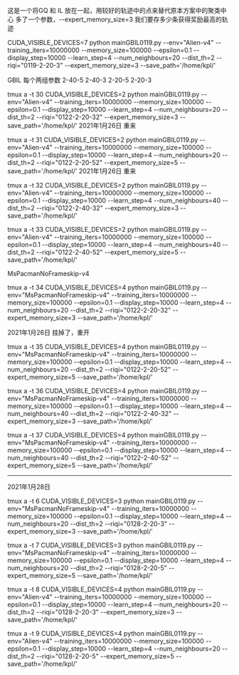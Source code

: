 这是一个将GQ 和 IL 放在一起，用较好的轨迹中的点来替代原本方案中的聚类中心
多了一个参数，--expert_memory_size=3
我们要存多少条获得奖励最高的轨迹

CUDA_VISIBLE_DEVICES=7 python mainGBIL0119.py --env="Alien-v4" --training_iters=10000000 --memory_size=100000 --epsilon=0.1 --display_step=10000 --learn_step=4 --num_neighbours=20 --dist_th=2 --riqi="0119-2-20-3" --expert_memory_size=3 --save_path='/home/kpl/'

GBIL 每个两组参数 2-40-5 2-40-3 2-20-5 2-20-3

tmux a -t 30
CUDA_VISIBLE_DEVICES=2 python mainGBIL0119.py --env="Alien-v4" --training_iters=10000000 --memory_size=100000 --epsilon=0.1 --display_step=10000 --learn_step=4 --num_neighbours=20 --dist_th=2 --riqi="0122-2-20-32" --expert_memory_size=3 --save_path='/home/kpl/'
2021年1月26日 重来

tmux a -t 31
CUDA_VISIBLE_DEVICES=2 python mainGBIL0119.py --env="Alien-v4" --training_iters=10000000 --memory_size=100000 --epsilon=0.1 --display_step=10000 --learn_step=4 --num_neighbours=20 --dist_th=2 --riqi="0122-2-20-52" --expert_memory_size=5 --save_path='/home/kpl/'
2021年1月26日 重来

tmux a -t 32
CUDA_VISIBLE_DEVICES=2 python mainGBIL0119.py --env="Alien-v4" --training_iters=10000000 --memory_size=100000 --epsilon=0.1 --display_step=10000 --learn_step=4 --num_neighbours=40 --dist_th=2 --riqi="0122-2-40-32" --expert_memory_size=3 --save_path='/home/kpl/'

tmux a -t 33
CUDA_VISIBLE_DEVICES=2 python mainGBIL0119.py --env="Alien-v4" --training_iters=10000000 --memory_size=100000 --epsilon=0.1 --display_step=10000 --learn_step=4 --num_neighbours=40 --dist_th=2 --riqi="0122-2-40-52" --expert_memory_size=5 --save_path='/home/kpl/'


MsPacmanNoFrameskip-v4

tmux a -t 34
CUDA_VISIBLE_DEVICES=4 python mainGBIL0119.py --env="MsPacmanNoFrameskip-v4" --training_iters=10000000 --memory_size=100000 --epsilon=0.1 --display_step=10000 --learn_step=4 --num_neighbours=20 --dist_th=2 --riqi="0122-2-20-32" --expert_memory_size=3 --save_path='/home/kpl/'

2021年1月26日 挂掉了，重开

tmux a -t 35
CUDA_VISIBLE_DEVICES=4 python mainGBIL0119.py --env="MsPacmanNoFrameskip-v4" --training_iters=10000000 --memory_size=100000 --epsilon=0.1 --display_step=10000 --learn_step=4 --num_neighbours=20 --dist_th=2 --riqi="0122-2-20-52" --expert_memory_size=5 --save_path='/home/kpl/'

tmux a -t 36
CUDA_VISIBLE_DEVICES=4 python mainGBIL0119.py --env="MsPacmanNoFrameskip-v4" --training_iters=10000000 --memory_size=100000 --epsilon=0.1 --display_step=10000 --learn_step=4 --num_neighbours=40 --dist_th=2 --riqi="0122-2-40-32" --expert_memory_size=3 --save_path='/home/kpl/'

tmux a -t 37
CUDA_VISIBLE_DEVICES=4 python mainGBIL0119.py --env="MsPacmanNoFrameskip-v4" --training_iters=10000000 --memory_size=100000 --epsilon=0.1 --display_step=10000 --learn_step=4 --num_neighbours=40 --dist_th=2 --riqi="0122-2-40-52" --expert_memory_size=5 --save_path='/home/kpl/'

--------------------------------------------------------------------------------
2021年1月28日

tmux a -t 6
CUDA_VISIBLE_DEVICES=3 python mainGBIL0119.py --env="MsPacmanNoFrameskip-v4" --training_iters=10000000 --memory_size=100000 --epsilon=0.1 --display_step=10000 --learn_step=4 --num_neighbours=20 --dist_th=2 --riqi="0128-2-20-3" --expert_memory_size=3 --save_path='/home/kpl/'

tmux a -t 7
CUDA_VISIBLE_DEVICES=3 python mainGBIL0119.py --env="MsPacmanNoFrameskip-v4" --training_iters=10000000 --memory_size=100000 --epsilon=0.1 --display_step=10000 --learn_step=4 --num_neighbours=20 --dist_th=2 --riqi="0128-2-20-5" --expert_memory_size=5 --save_path='/home/kpl/'

tmux a -t 8
CUDA_VISIBLE_DEVICES=4 python mainGBIL0119.py --env="Alien-v4" --training_iters=10000000 --memory_size=100000 --epsilon=0.1 --display_step=10000 --learn_step=4 --num_neighbours=20 --dist_th=2 --riqi="0128-2-20-3" --expert_memory_size=3 --save_path='/home/kpl/'

tmux a -t 9
CUDA_VISIBLE_DEVICES=4 python mainGBIL0119.py --env="Alien-v4" --training_iters=10000000 --memory_size=100000 --epsilon=0.1 --display_step=10000 --learn_step=4 --num_neighbours=20 --dist_th=2 --riqi="0128-2-20-5" --expert_memory_size=5 --save_path='/home/kpl/'